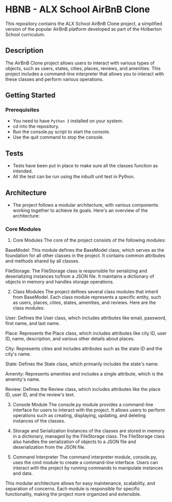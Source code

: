 # HBNB - ALX School AirBnB Clone

This repository contains the ALX School AirBnB Clone project, a simplified version of the popular AirBnB platform developed as part of the Holberton School curriculum.

## Description

The AirBnB Clone project allows users to interact with various types of objects, such as users, states, cities, places, reviews, and amenities. This project includes a command-line interpreter that allows you to interact with these classes and perform various operations.

## Getting Started

### Prerequisites

- You need to have `Python 3` installed on your system.
- cd into the repository.
- Run the console.py script to start the console.
- Use the quit command to stop the console.

## Tests

- Tests have been put in place to make sure all the classes function as intended.
- All the test can be run using the inbuilt unit test in Python.

## Architecture

- The project follows a modular architecture, with various components working together to achieve its goals. Here's an overview of the architecture:

### Core Modules

1. Core Modules
The core of the project consists of the following modules:

BaseModel: This module defines the BaseModel class, which serves as the foundation for all other classes in the project. It contains common attributes and methods shared by all classes.

FileStorage: The FileStorage class is responsible for serializing and deserializing instances to/from a JSON file. It maintains a dictionary of objects in memory and handles storage operations.

2. Class Modules
The project defines several class modules that inherit from BaseModel. Each class module represents a specific entity, such as users, places, cities, states, amenities, and reviews. Here are the class modules:

User: Defines the User class, which includes attributes like email, password, first name, and last name.

Place: Represents the Place class, which includes attributes like city ID, user ID, name, description, and various other details about places.

City: Represents cities and includes attributes such as the state ID and the city's name.

State: Defines the State class, which primarily includes the state's name.

Amenity: Represents amenities and includes a single attribute, which is the amenity's name.

Review: Defines the Review class, which includes attributes like the place ID, user ID, and the review's text.

3. Console Module
The console.py module provides a command-line interface for users to interact with the project. It allows users to perform operations such as creating, displaying, updating, and deleting instances of the classes.

4. Storage and Serialization
Instances of the classes are stored in memory in a dictionary, managed by the FileStorage class. The FileStorage class also handles the serialization of objects to a JSON file and deserialization from the JSON file.
5. Command Interpreter
The command interpreter module, console.py, uses the cmd module to create a command-line interface. Users can interact with the project by running commands to manipulate instances and data.

This modular architecture allows for easy maintenance, scalability, and separation of concerns. Each module is responsible for specific functionality, making the project more organized and extensible.

